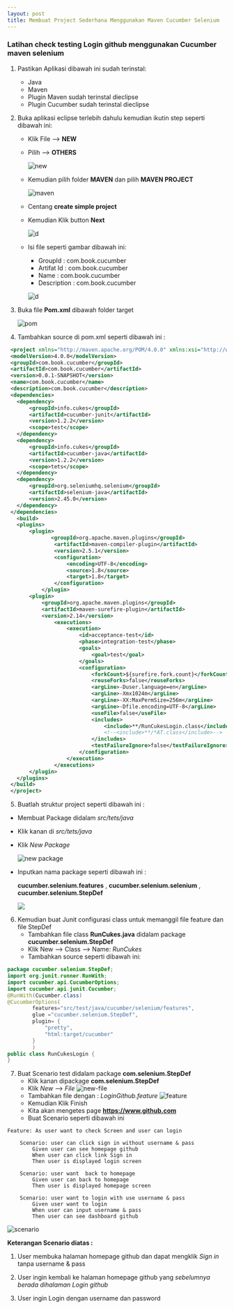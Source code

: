 ```yaml
---
layout: post
title: Membuat Project Sederhana Menggunakan Maven Cucumber Selenium
---
```



### Latihan check testing Login github menggunakan Cucumber maven selenium

1. Pastikan Aplikasi dibawah ini sudah terinstal:

    * Java
    * Maven
    * Plugin Maven sudah terinstal dieclipse
    * Plugin Cucumber sudah terinstal dieclipse
2. Buka aplikasi eclipse terlebih dahulu kemudian ikutin step seperti dibawah ini:

      * Klik File --> **NEW**
      * Pilih --> **OTHERS**
      
        ![new](http://res.cloudinary.com/deshqivuj/image/upload/c_scale,w_282/v1494740343/maven-eclipse/2017-05-14_12-02-35.png)
      
      * Kemudian pilih folder **MAVEN** dan pilih **MAVEN PROJECT**
      
        ![maven](http://res.cloudinary.com/deshqivuj/image/upload/c_scale,w_357/v1494740347/maven-eclipse/2017-05-14_12-03-32.png)
       
      * Centang **create simple project** 
      * Kemudian Klik button **Next**
      
        ![d](http://res.cloudinary.com/deshqivuj/image/upload/c_scale,w_383/v1494740343/maven-eclipse/2017-05-14_12-04-15.png)
      
      * Isi file seperti gambar dibawah ini:
         * GroupId : com.book.cucumber
         * Artifat Id : com.book.cucumber
         * Name : com.book.cucumber
         * Description : com.book.cucumber
         
        ![d](http://res.cloudinary.com/deshqivuj/image/upload/c_scale,w_316/v1494740343/maven-eclipse/2017-05-14_12-05-53.png)
        
3. Buka file **Pom.xml** dibawah folder target

    ![pom](http://res.cloudinary.com/deshqivuj/image/upload/c_scale,w_207/v1494740342/maven-eclipse/2017-05-14_12-35-16.png)
    
4. Tambahkan source di pom.xml seperti dibawah ini : 

 ```xml
  <project xmlns="http://maven.apache.org/POM/4.0.0" xmlns:xsi="http://www.w3.org/2001/XMLSchema-instance" xsi:schemaLocation="http://maven.apache.org/POM/4.0.0 http://maven.apache.org/xsd/maven-4.0.0.xsd">
  <modelVersion>4.0.0</modelVersion>
  <groupId>com.book.cucumber</groupId>
  <artifactId>com.book.cucumber</artifactId>
  <version>0.0.1-SNAPSHOT</version>
  <name>com.book.cucumber</name>
  <description>com.book.cucumber</description>
  <dependencies>
  	<dependency>
  		<groupId>info.cukes</groupId>
  		<artifactId>cucumber-junit</artifactId>
  		<version>1.2.2</version>
  		<scope>test</scope>
  	</dependency>
  	<dependency>
  		<groupId>info.cukes</groupId>
  		<artifactId>cucumber-java</artifactId>
  		<version>1.2.2</version>
  		<scope>tets</scope>
  	</dependency>
  	<dependency>
  		<groupId>org.seleniumhq.selenium</groupId>
  		<artifactId>selenium-java</artifactId>
  		<version>2.45.0</version>
  	</dependency>
  </dependencies>
  	<build>
  	<plugins>
  		<plugin>
               <groupId>org.apache.maven.plugins</groupId>
                <artifactId>maven-compiler-plugin</artifactId>
                <version>2.5.1</version>
                <configuration>
                    <encoding>UTF-8</encoding>
                    <source>1.8</source>
                    <target>1.8</target>
                </configuration>
            </plugin>
  		<plugin>
  			<groupId>org.apache.maven.plugins</groupId>
  			<artifactId>maven-surefire-plugin</artifactId>
  			<version>2.14</version>
                <executions>
                    <execution>
                        <id>acceptance-test</id>
                        <phase>integration-test</phase>
                        <goals>
                            <goal>test</goal>
                        </goals>
                        <configuration>
                            <forkCount>${surefire.fork.count}</forkCount>
                            <reuseForks>false</reuseForks>
                            <argLine>-Duser.language=en</argLine>
                            <argLine>-Xmx1024m</argLine>
                            <argLine>-XX:MaxPermSize=256m</argLine>
                            <argLine>-Dfile.encoding=UTF-8</argLine>
                            <useFile>false</useFile>
                            <includes>
                                <include>**/RunCukesLogin.class</include>
                                <!--<include>**/*AT.class</include>-->
                            </includes>
                            <testFailureIgnore>false</testFailureIgnore>
                        </configuration>
                    </execution>
                </executions>
  		</plugin>
  	</plugins>
  </build>
  </project>
 ```
 
 5. Buatlah struktur project seperti dibawah ini :
   * Membuat Package didalam *src/tets/java*
   * Klik kanan di *src/tets/java*
   * Klik *New Package* 
   
      ![new package](http://res.cloudinary.com/deshqivuj/image/upload/c_scale,w_464/v1494741762/maven-eclipse/2017-05-14_13-00-11.png)
      
   * Inputkan nama package seperti dibawah ini :
   
      **cucumber.selenium.features** , **cucumber.selenium.selenium** , **cucumber.selenium.StepDef**
      
      ![](http://res.cloudinary.com/deshqivuj/image/upload/c_scale,w_383/v1494741766/maven-eclipse/2017-05-14_13-01-15.png)
      
6. Kemudian buat Junit configurasi class untuk memanggil file feature dan file StepDef
   * Tambahkan file class **RunCukes.java** didalam package **cucumber.selenium.StepDef**
   * Klik New --> Class --> Name: *RunCukes*
   * Tambahkan source seperti dibawah ini:
 
```java
package cucumber.selenium.StepDef;
import org.junit.runner.RunWith;
import cucumber.api.CucumberOptions;
import cucumber.api.junit.Cucumber;
@RunWith(Cucumber.class)
@CucumberOptions(
		features="src/test/java/cucumber/selenium/features",
		glue ="cucumber.selenium.StepDef",
		plugin= {
			"pretty",
			"html:target/cucumber"
		}
		)
public class RunCukesLogin {
}
```
7. Buat Scenario test didalam package **com.selenium.StepDef** 
   * Klik kanan dipackage **com.selenium.StepDef** 
   * Klik *New* --> *File* 
   ![new-file](http://res.cloudinary.com/deshqivuj/image/upload/c_scale,w_456/v1494755421/maven-eclipse/2017-05-14_16-49-03.png)
   * Tambahkan file dengan : *LoginGithub.feature*
     ![feature](http://res.cloudinary.com/deshqivuj/image/upload/c_scale,w_387/v1494757138/maven-eclipse/2017-05-14_16-52-45.png)
   * Kemudian Klik Finish
   * Kita akan mengetes page **https://www.github.com**
   * Buat Scenario seperti dibawah ini 
   
```feature
Feature: As user want to check Screen and user can login 
	
	Scenario: user can click sign in without username & pass
		Given user can see homepage github 
		When user can click link Sign in 
		Then user is displayed login screen 
		
	Scenario: user want  back to homepage 
		Given user can back to homepage
		Then user is displayed homepage screen
		
	Scenario: user want to login with use username & pass
		Given user want to login 
		When user can input username & pass
		Then user can see dashboard github

```

![scenario](http://res.cloudinary.com/deshqivuj/image/upload/c_scale,w_385/v1494759050/maven-eclipse/2017-05-14_17-41-38.png)

**Keterangan Scenario diatas :**

   1. User membuka halaman homepage github dan dapat mengklik *Sign in* tanpa username & pass
    
   2. User ingin kembali ke halaman homepage github yang *sebelumnya berada dihalaman Login github*
    
   3. User ingin Login dengan username dan password 

   

